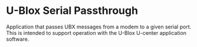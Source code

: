 # U-Blox Serial Passthrough

Application that passes UBX messages from a modem to a given serial port.
This is intended to support operation with the U-Blox U-center application software.
